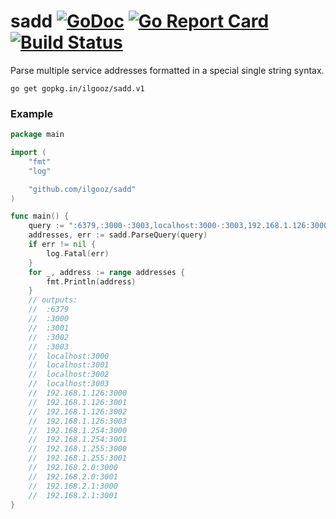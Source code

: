 # sadd [![GoDoc](https://godoc.org/github.com/ilgooz/sadd?status.svg)](https://godoc.org/github.com/ilgooz/sadd) [![Go Report Card](https://goreportcard.com/badge/github.com/ilgooz/sadd)](https://goreportcard.com/report/github.com/ilgooz/sadd) [![Build Status](https://travis-ci.org/ilgooz/sadd.svg?branch=master)](https://travis-ci.org/ilgooz/sadd)

Parse multiple service addresses formatted in a special single string syntax.

```
go get gopkg.in/ilgooz/sadd.v1
```

### Example

```go
package main

import (
	"fmt"
	"log"

	"github.com/ilgooz/sadd"
)

func main() {
	query := ":6379,:3000-:3003,localhost:3000-:3003,192.168.1.126:3000-:3003,192.168.1.254:3000-192.168.2.1:3001"
	addresses, err := sadd.ParseQuery(query)
	if err != nil {
		log.Fatal(err)
	}
	for _, address := range addresses {
		fmt.Println(address)
	}
	// outputs:
	//  :6379
	//  :3000
	//  :3001
	//  :3002
	//  :3003
	//  localhost:3000
	//  localhost:3001
	//  localhost:3002
	//  localhost:3003
	//  192.168.1.126:3000
	//  192.168.1.126:3001
	//  192.168.1.126:3002
	//  192.168.1.126:3003
	//  192.168.1.254:3000
	//  192.168.1.254:3001
	//  192.168.1.255:3000
	//  192.168.1.255:3001
	//  192.168.2.0:3000
	//  192.168.2.0:3001
	//  192.168.2.1:3000
	//  192.168.2.1:3001
}

```